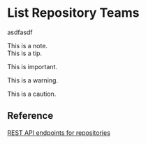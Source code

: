 <link rel="stylesheet" href="https://gist.github.com/s7887177/4992236d88d14673e7b2f07835e2ec5c/raw/eason-style.css">

<!-- <link rel="stylesheet" type="text/css" href="./eason-style.css"> -->
# List Repository Teams
asdfasdf

<div class="alert note">This is a note.</div>
<div class="alert tip">This is a tip.</div>
<div class="alert important">

This is important.
</div>
<div class="alert warning">

This is a warning.
</div>
<div class="alert caution">

This is a caution.
</div>

## Reference
[REST API endpoints for repositories][rest-api-endpoints-for-repositories]

[rest-api-endpoints-for-repositories]: https://docs.github.com/en/rest/repos/repos?apiVersion=2022-11-28#list-repository-teams